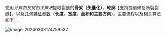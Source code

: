 使用*计算机视觉相关算法*提取裂缝的**骨架（矢量化）、轮廓**【支持提前修复断裂裂缝】，以及<u>几何特征参数</u>（**长度、宽度、面积和主要方向**）。主要流程以及相关算法如下：

![image-20240303174759537](E:\CS\work\CrackFeature\README.assets\image-20240303174759537.png)

